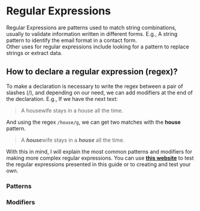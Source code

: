 # Regular Expressions

Regular Expressions are patterns used to match string combinations, usually to validate information written in different forms. E.g., A string pattern to identify the email format in a contact form.  
Other uses for regular expressions include looking for a pattern to replace strings or extract data. 

## How to declare a regular expression (regex)?

To make a declaration is necessary to write the regex between a pair of slashes (/), and depending on our need, we can add modifiers at the end of the declaration. E.g., If we have the next text:
> A housewife stays in a house all the time.

And using the regex `/house/g`, we can get two matches with the **house** pattern.
>  A ***house***wife stays in a ***house*** all the time.

With this in mind, I will explain the most common patterns and modifiers for making more complex regular expressions. You can use **[this website](https://regex101.com/)** to test the regular expressions presented in this guide or to creating and test your own. 
### Patterns

### Modifiers
